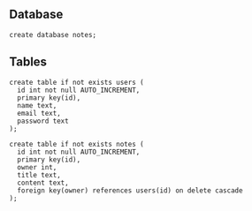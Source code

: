 ## Database

```mysql
create database notes;
```

## Tables

```mysql
create table if not exists users (
  id int not null AUTO_INCREMENT,
  primary key(id),
  name text,
  email text,
  password text
);
```

```mysql
create table if not exists notes (
  id int not null AUTO_INCREMENT,
  primary key(id),
  owner int,
  title text,
  content text,
  foreign key(owner) references users(id) on delete cascade
);
```
